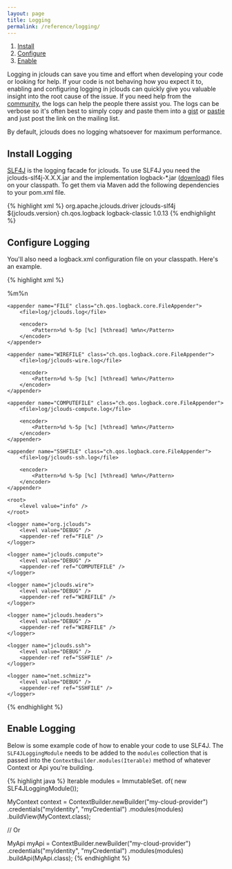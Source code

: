 ```yaml
---
layout: page
title: Logging
permalink: /reference/logging/
---
```


1. [Install](#install)
1. [Configure](#configure)
1. [Enable](#enable)

Logging in jclouds can save you time and effort when developing your code or looking for help. If your code is not behaving how you expect it to, enabling and configuring logging in jclouds can quickly give you valuable insight into the root cause of the issue. If you need help from the [community](/community/), the logs can help the people there assist you. The logs can be verbose so it's often best to simply copy and paste them into a [gist](https://gist.github.com/) or [pastie](http://pastie.org/) and just post the link on the mailing list.

By default, jclouds does no logging whatsoever for maximum performance.

## <a id="install"></a>Install Logging

[SLF4J](http://www.slf4j.org/) is the logging facade for jclouds. To use SLF4J you need the jclouds-slf4j-X.X.X.jar and the implementation logback-*.jar ([download](http://logback.qos.ch/download.html)) files on your classpath. To get them via Maven add the following dependencies to your pom.xml file.

{% highlight xml %}
<dependencies>
  <dependency>
    <groupId>org.apache.jclouds.driver</groupId>
    <artifactId>jclouds-slf4j</artifactId>
    <version>${jclouds.version}</version>
  </dependency>
  <dependency>
    <groupId>ch.qos.logback</groupId>
    <artifactId>logback-classic</artifactId>
    <version>1.0.13</version>
  </dependency>
</dependencies>
{% endhighlight %}

## <a id="configure"></a>Configure Logging

You'll also need a logback.xml configuration file on your classpath. Here's an example.

{% highlight xml %}
<?xml version="1.0"?>
<configuration scan="false">
    <appender name="STDOUT" class="ch.qos.logback.core.ConsoleAppender">
        <encoder>
            <pattern>%m%n</pattern>
        </encoder>
    </appender>

    <appender name="FILE" class="ch.qos.logback.core.FileAppender">
        <file>log/jclouds.log</file>

        <encoder>
            <Pattern>%d %-5p [%c] [%thread] %m%n</Pattern>
        </encoder>
    </appender>

    <appender name="WIREFILE" class="ch.qos.logback.core.FileAppender">
        <file>log/jclouds-wire.log</file>

        <encoder>
            <Pattern>%d %-5p [%c] [%thread] %m%n</Pattern>
        </encoder>
    </appender>

    <appender name="COMPUTEFILE" class="ch.qos.logback.core.FileAppender">
        <file>log/jclouds-compute.log</file>

        <encoder>
            <Pattern>%d %-5p [%c] [%thread] %m%n</Pattern>
        </encoder>
    </appender>

    <appender name="SSHFILE" class="ch.qos.logback.core.FileAppender">
        <file>log/jclouds-ssh.log</file>

        <encoder>
            <Pattern>%d %-5p [%c] [%thread] %m%n</Pattern>
        </encoder>
    </appender>

    <root>
        <level value="info" />
    </root>

    <logger name="org.jclouds">
        <level value="DEBUG" />
        <appender-ref ref="FILE" />
    </logger>

    <logger name="jclouds.compute">
        <level value="DEBUG" />
        <appender-ref ref="COMPUTEFILE" />
    </logger>

    <logger name="jclouds.wire">
        <level value="DEBUG" />
        <appender-ref ref="WIREFILE" />
    </logger>

    <logger name="jclouds.headers">
        <level value="DEBUG" />
        <appender-ref ref="WIREFILE" />
    </logger>

    <logger name="jclouds.ssh">
        <level value="DEBUG" />
        <appender-ref ref="SSHFILE" />
    </logger>

    <logger name="net.schmizz">
        <level value="DEBUG" />
        <appender-ref ref="SSHFILE" />
    </logger>
</configuration>
{% endhighlight %}

## <a id="enable"></a>Enable Logging

Below is some example code of how to enable your code to use SLF4J. The `SLF4JLoggingModule` needs to be added to the `modules` collection that is passed into the `ContextBuilder.modules(Iterable)` method of whatever Context or Api you're building.

{% highlight java %}
Iterable<Module> modules = ImmutableSet.<Module> of(
    new SLF4JLoggingModule());

MyContext context = ContextBuilder.newBuilder("my-cloud-provider")
    .credentials("myIdentity", "myCredential")
    .modules(modules)
    .buildView(MyContext.class);

// Or

MyApi myApi = ContextBuilder.newBuilder("my-cloud-provider")
    .credentials("myIdentity", "myCredential")
    .modules(modules)
    .buildApi(MyApi.class);
{% endhighlight %}
